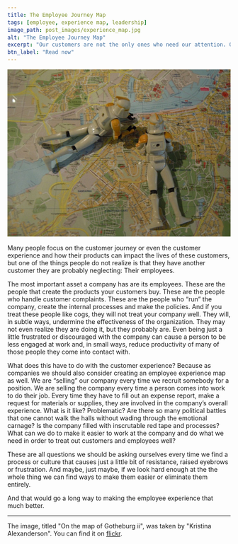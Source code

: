 ```yaml
---
title: The Employee Journey Map
tags: [employee, experience map, leadership]
image_path: post_images/experience_map.jpg
alt: "The Employee Journey Map"
excerpt: "Our customers are not the only ones who need our attention. Our employees do too."
btn_label: "Read now"
---
```

![experience_map][image]

Many people focus on the customer journey or even the customer experience and how their products can impact the lives of these customers, but one of the things people do not realize is that they have another customer they are probably neglecting: Their employees.

The most important asset a company has are its employees. These are the people that create the products your customers buy. These are the people who handle customer complaints. These are the people who “run” the company, create the internal processes and make the policies. And if you treat these people like cogs, they will not treat your company well. They will, in subtle ways, undermine the effectiveness of the organization. They may not even realize they are doing it, but they probably are. Even being just a little frustrated or discouraged with the company can cause a person to be less engaged at work and, in small ways, reduce productivity of many of those people they come into contact with.

What does this have to do with the customer experience? Because as companies we should also consider creating an employee experience map as well. We are “selling” our company every time we recruit somebody for a position. We are selling the company every time a person comes into work to do their job. Every time they have to fill out an expense report, make a request for materials or supplies, they are involved in the company’s overall experience. What is it like? Problematic? Are there so many political battles that one cannot walk the halls without wading through the emotional carnage? Is the company filled with inscrutable red tape and processes? What can we do to make it easier to work at the company and do what we need in order to treat out customers and employees well?

These are all questions we should be asking ourselves every time we find a process or culture that causes just a little bit of resistance, raised eyebrows or frustration. And maybe, just maybe, if we look hard enough at the the whole thing we can find ways to make them easier or eliminate them entirely.

And that would go a long way to making the employee experience that much better.

---
The image, titled "On the map of Gotheburg ii", was taken by "Kristina Alexanderson". You can find it on [flickr][flickr].

[image]: /images/post_images/experience_map.jpg
[flickr]: https://www.flickr.com/photos/kalexanderson/5023917952
